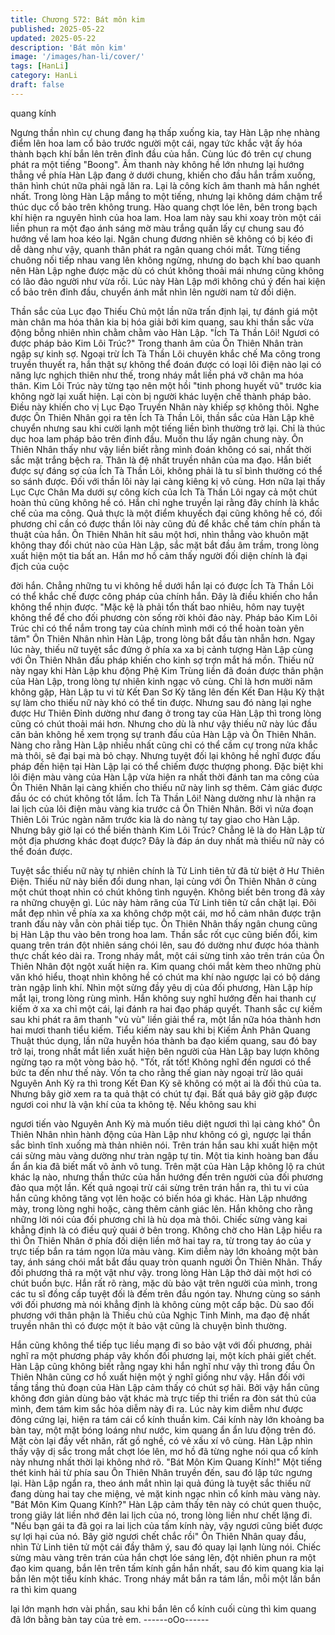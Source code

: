 ```yaml
---
title: Chương 572: Bát môn kim
published: 2025-05-22
updated: 2025-05-22
description: 'Bát môn kim'
image: '/images/han-li/cover/'
tags: [HanLi]
category: HanLi
draft: false
---
```


quang kính

Ngưng thần nhìn cự chung đang hạ thấp xuống kia, tay Hàn Lập
nhẹ nhàng điểm lên hoa lam cổ bảo trước người một cái, ngay
tức khắc vật ấy hóa thành bạch khí bắn lên trên đỉnh đầu của hắn.
Cùng lúc đó trên cự chung phát ra một tiếng "Boong".
Âm thanh này không hề lớn nhưng lại hướng thẳng về phía Hàn
Lập đang ở dưới chung, khiến cho đầu hắn trầm xuống, thân hình
chút nữa phải ngã lăn ra.
Lại là công kích âm thanh mà hắn nghét nhất.
Trong lòng Hàn Lập mắng to một tiếng, nhưng lại không dám
chậm trể thúc dục cổ bảo trên không trung.
Hào quang chợt lóe lên, bên trong bạch khí hiện ra nguyên hình
của hoa lam.
Hoa lam này sau khi xoay tròn một cái liền phun ra một đạo ánh
sáng mờ màu trắng quấn lấy cự chung sau đó hướng về lam hoa
kéo lại.
Ngân chung đương nhiên sẽ không có bị kéo đi dễ dàng như vậy,
quanh thân phát ra ngân quang chói mắt. Từng tiếng chuông nối
tiếp nhau vang lên không ngừng, nhưng do bạch khí bao quanh
nên Hàn Lập nghe được mặc dù có chút không thoải mái nhưng
cũng không có lão đảo người như vừa rồi.
Lúc này Hàn Lập mới không chú ý đến hai kiện cổ bảo trên đỉnh
đầu, chuyển ánh mắt nhìn lên người nam tử đối diện.

Thần sắc của Lục đạo Thiếu Chủ một lần nữa trấn định lại, tự
đánh giá một màn chân ma hóa thân kia bị hóa giải bởi kim
quang, sau khi thần sắc vừa động bỗng nhiên nhìn chằm chằm
vào Hàn Lập.
"Ích Tà Thần Lôi! Ngươi có được pháp bảo Kim Lôi Trúc?" Trong
thanh âm của Ôn Thiên Nhân tràn ngập sự kinh sợ.
Ngoại trừ Ích Tà Thần Lôi chuyên khắc chế Ma công trong truyền
thuyết ra, hắn thật sự không thể đoán được có loại lôi điện nào lại
có năng lực nghịch thiên như thế, trong nháy mắt liền phá vỡ
chân ma hóa thân. Kim Lôi Trúc này từng tạo nên một hồi "tinh
phong huyết vũ" trước kia không ngờ lại xuất hiện. Lại còn bị
người khác luyện chế thành pháp bảo. Điều này khiến cho vị Lục
Đạo Truyền Nhân này khiếp sợ không thôi.
Nghe được Ôn Thiên Nhân gọi ra tên Ích Tà Thần Lôi, thần sắc
của Hàn Lập khẽ chuyển nhưng sau khi cười lạnh một tiếng liền
bình thường trở lại. Chỉ là thúc dục hoa lam pháp bảo trên đỉnh
đầu. Muốn thu lấy ngân chung này.
Ôn Thiên Nhân thấy như vậy liền biết rằng mình đoán không có
sai, nhất thời sắc mặt trắng bệch ra.
Thân là đệ nhất truyền nhân của ma đạo. Hắn biết được sự đáng
sợ của Ích Tà Thần Lôi, không phải là tu sĩ bình thường có thể so
sánh được. Đối với thần lôi này lại càng kiêng kị vô cùng.
Hơn nữa lại thấy Lục Cực Chân Ma dưới sự công kích của Ích Tà
Thần Lôi ngay cả một chút hoàn thủ cũng không hề có. Hắn chỉ
nghe truyền lại rằng đây chính là khắc chế của ma công. Quả
thực là một điểm khuyếch đại cũng không hề có, đối phương chỉ
cần có được thần lôi này cũng đủ để khắc chế tám chín phần tà
thuật của hắn.
Ôn Thiên Nhân hít sâu một hơi, nhìn thẳng vào khuôn mặt không
thay đổi chút nào của Hàn Lập, sắc mặt bắt đầu âm trầm, trong
lòng xuất hiện một tia bất an.
Hắn mơ hồ cảm thấy người đối diện chính là đại địch của cuộc

đời hắn. Chẳng những tu vi không hề dưới hắn lại có được Ích Tà
Thần Lôi có thể khắc chế được công pháp của chính hắn. Đây là
điều khiến cho hắn không thể nhịn được.
"Mặc kệ là phải tổn thất bao nhiêu, hôm nay tuyệt không thể để
cho đối phương còn sống rời khỏi đảo này. Pháp bảo Kim Lôi Trúc
chỉ có thể nắm trong tay của chính mình mới có thể hoàn toàn yên
tâm" Ôn Thiên Nhân nhìn Hàn Lập, trong lòng bắt đầu tàn nhẫn
hơn. Ngay lúc này, thiếu nữ tuyệt sắc đứng ở phía xa xa bị cảnh
tượng Hàn Lập cùng với Ôn Thiên Nhân đấu pháp khiến cho kinh
sợ trợn mắt há mồn.
Thiếu nữ này ngay khi Hàn Lập khu động Phệ Kim Trùng liền đã
đoán được thân phận của Hàn Lập, trong lòng tự nhiên kinh ngạc
vô cùng.
Chỉ là hơn mười năm không gặp, Hàn Lập tu vi từ Kết Đan Sơ Kỳ
tăng lên đến Kết Đan Hậu Kỳ thật sự làm cho thiếu nữ này khó có
thể tin được. Nhưng sau đó nàng lại nghe được Hư Thiên Đỉnh
dường như đang ở trong tay của Hàn Lập thì trong lòng cũng có
chút thoải mái hơn.
Nhưng cho dù là như vậy thiếu nữ này lúc đầu căn bản không hề
xem trọng sự tranh đấu của Hàn Lập và Ôn Thiên Nhân. Nàng
cho rằng Hàn Lập nhiều nhất cũng chỉ có thể cầm cự trong nửa
khắc mà thôi, sẽ đại bại mà bỏ chạy. Nhưng tuyệt đối lại không hề
nghĩ được đấu pháp đến hiện tại Hàn Lập lại có thể chiếm được
thượng phong. Đặc biệt khi lôi điện màu vàng của Hàn Lập vừa
hiện ra nhất thời đánh tan ma công của Ôn Thiên Nhân lại càng
khiến cho thiếu nữ này linh sợ thêm. Cảm giác được đầu óc có
chút không tốt lắm.
Ích Tà Thần Lôi! Nàng dường như là nhận ra lai lịch của lôi điện
màu vàng kia trước cả Ôn Thiên Nhân.
Bởi vì nửa đoạn Thiên Lôi Trúc ngàn năm trước kia là do nàng tự
tay giao cho Hàn Lập. Nhưng bây giờ lại có thể biến thành Kim
Lôi Trúc? Chẳng lẽ là do Hàn Lập từ một địa phương khác đoạt
được? Đây là đáp án duy nhất mà thiếu nữ này có thể đoán
được.

Tuyệt sắc thiếu nữ này tự nhiên chính là Tử Linh tiên tử đã từ biệt
ở Hư Thiên Điện.
Thiếu nữ này biến đổi dung nhan, lại cùng với Ôn Thiên Nhân ở
cùng một chút thoạt nhìn có chút không tình nguyện. Không biết
bên trong đã xảy ra những chuyện gì.
Lúc này hàm răng của Tử Linh tiên tử cắn chặt lại. Đôi mắt đẹp
nhìn về phía xa xa không chớp một cái, mơ hồ cảm nhân được
trận tranh đấu này vẫn còn phải tiếp tục.
Ôn Thiên Nhân thấy ngân chung cũng bị Hàn Lập thu vào bên
trong hoa lam. Thần sắc rốt cục cũng biến đổi, kim quang trên
trán đột nhiên sáng chói lên, sau đó dường như được hóa thành
thực chất kéo dài ra.
Trong nháy mắt, một cái sừng tinh xảo trên trán của Ôn Thiên
Nhân đột ngột xuất hiện ra. Kim quang chói mắt kèm theo những
phù văn khó hiểu, thoạt nhìn không hề có chút ma khí nào ngược
lại có bộ dáng tràn ngập linh khí.
Nhìn một sừng đầy yêu dị của đối phương, Hàn Lập híp mắt lại,
trong lòng rùng mình.
Hắn không suy nghĩ hướng đến hai thanh cự kiếm ở xa xa chỉ
một cái, lại đánh ra hai đạo pháp quyết.
Thanh sắc cự kiếm sau khi phát ra âm thanh "vù vù" liền giải thể
ra, một lần nữa hóa thành hơn hai mươi thanh tiểu kiếm. Tiểu
kiếm này sau khi bị Kiếm Ảnh Phân Quang Thuật thúc dụng, lần
nữa huyễn hóa thành ba đạo kiếm quang, sau đó bay trở lại,
trong nhắt mắt liền xuất hiện bên người của Hàn Lập bay lượn
không ngừng tạo ra một vòng bảo hộ.
"Tốt, rất tốt! Không nghĩ đến ngươi có thể bức ta đến như thế này.
Vốn ta cho rằng thế gian này ngoại trừ lão quái Nguyên Anh Kỳ ra
thì trong Kết Đan Kỳ sẽ không có một ai là đối thủ của ta. Nhưng
bây giờ xem ra ta quả thật có chút tự đại. Bất quá bây giờ gặp
được ngươi coi như là vận khí của ta không tệ. Nếu không sau khi

ngươi tiến vào Nguyên Anh Kỳ mà muốn tiêu diệt ngươi thì lại
càng khó" Ôn Thiên Nhân nhìn hành động của Hàn Lập như
không có gì, ngược lại thần sắc bình tĩnh xuống mà thản nhiên
nói.
Trên trán hắn sau khi xuất hiện một cái sừng màu vàng dường
như tràn ngập tự tin. Một tia kinh hoàng ban đầu ẩn ẩn kia đã biết
mất vô ảnh vô tung.
Trên mặt của Hàn Lập không lộ ra chút khác lạ nào, nhưng thần
thức của hắn hướng đến trên người của đối phương đảo qua một
lần.
Kết quả ngoại trừ cái sừng trên trán hắn ra, thì tu vi của hắn cũng
không tăng vọt lên hoặc có biến hóa gì khác.
Hàn Lập nhướng mày, trong lòng nghi hoặc, càng thêm cảnh giác
lên.
Hắn không cho rằng những lời nói của đối phương chỉ là hù dọa
mà thôi. Chiếc sừng vàng kai khẳng định là có điều quỷ quái ở
bên trong.
Không chờ cho Hàn Lập hiểu ra thì Ôn Thiên Nhân ở phía đối
diện liền mở hai tay ra, từ trong tay áo của y trực tiếp bắn ra tám
ngọn lửa màu vàng.
Kim diễm này lớn khoảng một bàn tay, ánh sáng chói mắt bắt đầu
quay tròn quanh người Ôn Thiên Nhân.
Thấy đối phương thả ra một vật như vậy. trong lòng Hàn Lập thở
dài một hơi có chút buồn bực.
Hắn rất rõ ràng, mặc dù bảo vật trên người của mình, trong các tu
sĩ đồng cấp tuyệt đối là đếm trên đầu ngón tay. Nhưng cùng so
sánh với đối phương mà nói khẳng định là không cùng một cấp
bậc. Dù sao đối phương với thân phận là Thiếu chủ của Nghịc
Tinh Minh, ma đạo đệ nhất truyền nhân thì có được một ít bảo vật
cũng là chuyện bình thường.

Hắn cũng không thể tiếp tục liều mạng đi so bảo vật với đối
phương, phải nghĩ ra một phương pháp vây khốn đối phương lại,
một kích phải giết chết.
Hàn Lập cũng không biết rằng ngay khi hắn nghĩ như vậy thì
trong đầu Ôn Thiên Nhân cũng cơ hồ xuất hiện một ý nghĩ giống
như vậy. Hắn đối với tầng tầng thủ đoạn của Hàn Lập cảm thấy
có chút sợ hãi. Bởi vậy hắn cũng không đơn giản dùng bảo vật
khác mà trực tiếp thi triển ra đòn sát thủ của mình, đem tám kim
sắc hỏa diễm này đi ra.
Lúc này kim diễm như được đông cứng lại, hiện ra tám cái cổ
kính thuần kim. Cái kính này lớn khoảng ba bàn tay, một mặt
bóng loáng như nước, kim quang ẩn ẩn lưu động trên đó. Mặt còn
lại đầy vết nhăn, rất gồ nghề, có vẻ xấu xí vô cùng.
Hàn Lập nhìn thấy vậy dị sắc trong mắt chợt lóe lên, mơ hồ đã
từng nghe nói qua cổ kính này nhưng nhất thời lại không nhớ rõ.
"Bát Môn Kim Quang Kính!" Một tiếng thét kinh hải từ phía sau Ôn
Thiên Nhân truyền đến, sau đó lập tức ngưng lại.
Hàn Lập ngẩn ra, theo ánh mắt nhìn lại quả đúng là tuyệt sắc
thiếu nữ đang dùng hai tay che miệng, vẻ mặt kinh ngạc nhìn cổ
kính màu vàng này.
"Bát Môn Kim Quang Kính?" Hàn Lập cảm thấy tên này có chút
quen thuộc, trong giây lát liền nhớ đên lai lịch của nó, trong lòng
liền như chết lặng đi.
"Nếu bạn gái ta đã gọi ra lai lịch của tấm kính này, vậy ngươi cũng
biết được sự lợi hại của nó. Bây giờ ngươi chết chắc rồi" Ôn Thiên
Nhân quay đầu, nhìn Tử Linh tiên tử một cái đầy thâm ý, sau đó
quay lại lạnh lùng nói. Chiếc sừng màu vàng trên trán của hắn
chợt lóe sáng lên, đột nhiên phun ra một đạo kim quang, bắn lên
trên tấm kính gần hắn nhất, sau đó kim quang kia lại bắn lên một
tiểu kính khác.
Trong nháy mắt bắn ra tám lần, mỗi một lần bắn ra thì kim quang

lại lớn mạnh hơn vài phần, sau khi bắn lên cổ kính cuối cùng thì
kim quang đã lớn bằng bàn tay của trẻ em.
------oOo------
